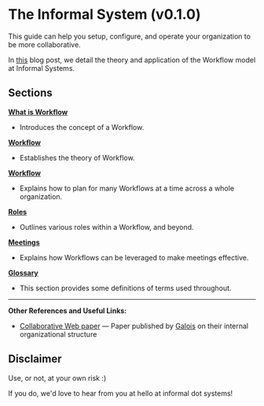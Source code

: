# The Informal System (v0.1.0)

This guide can help you setup, configure, and operate your organization to be more collaborative.

In [this](https://informal.systems/2022/1/25/the-informal-system/) blog post, we detail the theory and application of the Workflow model at Informal Systems. 

## Sections

**[What is Workflow](./what-is-workflow.md)**

- Introduces the concept of a Workflow. 

**[Workflow](./workflow.md)**

- Establishes the theory of Workflow.   

**[Workflow](./planning.md)**

- Explains how to plan for many Workflows at a time across a whole organization. 

**[Roles](./roles.md)**

- Outlines various roles within a Workflow, and beyond. 

**[Meetings](./meetings.md)**

- Explains how Workflows can be leveraged to make meetings effective. 

**[Glossary](./glossary.md)**

- This section provides some definitions of terms used throughout.

---

**Other References and Useful Links:**

* [Collaborative Web paper]
  — Paper published by [Galois](https://galois.com/) on their internal organizational structure
   
## Disclaimer

Use, or not, at your own risk :)

If you do, we'd love to hear from you at hello at informal dot systems! 



[Collaborative Web paper]: https://galois.com/wp-content/uploads/2016/06/CW-picmet-proceedings.pdf

